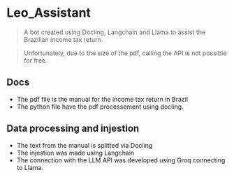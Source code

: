 # Leo_Assistant
> A bot created using Docling, Langchain and Llama to assist the  Brazilian income tax return.

> Unfortunately, due to the size of the pdf, calling the API is not possible for free.

## Docs
- The pdf file is the manual for the income tax return in Brazil
- The python file have the pdf processement using docling.

## Data processing and injestion
- The text from the manual is splitted via Docling
- The injestion was made using Langchain
- The connection with the LLM API was developed using Groq connecting to Llama.
